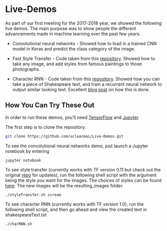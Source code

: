 # Live-Demos

As part of our first meeting for the 2017-2018 year, we showed the following live demos. The main purpose was to show people the different advancements made in machine learning over the past few years. 

* Convolutional neural networks - Showed how to load in a trained CNN model in Keras and predict the class category of the image. 

* Fast Style Transfer - Code taken from this [repository](https://github.com/lengstrom/fast-style-transfer). Showed how to take any image, and add styles from famous paintings to those photographs. 

* Character RNN - Code taken from this [repository](https://github.com/sherjilozair/char-rnn-tensorflow). Showed how you can take a piece of Shakespeare text, and train a recurrent neural network to output similar looking text. Excellent [blog post](http://karpathy.github.io/2015/05/21/rnn-effectiveness/) on how this is done. 

## How You Can Try These Out

In order to run these demos, you'll need [TensorFlow](https://www.tensorflow.org/install/) and [Jupyter](https://jupyter.readthedocs.io/en/latest/install.html). 

The first step is to clone the repository.
   ```bash
   git clone https://github.com/uclaacmai/Live-Demos.git
   ```

To see the convolutional neural networks demo, just launch a Jupyter notebook by entering

    
    jupyter notebook
     

To see style transfer (currently works with TF version 0.11 but check out the original [repo](https://github.com/lengstrom/fast-style-transfer) for updates), run the following shell script with the argument being the style you want for the images. The choices of styles can be found [here](https://github.com/uclaacmai/Live-Demos/tree/master/fast-style-transfer/models). The new images will be the resulting_images folder.    

    
    ./styleTransfer.sh scream
    
To see character RNN (currently works with TF version 1.0), run the following shell script, and then go ahead and view the created text in shakespeareText.txt

    
    ./charRNN.sh 
    
